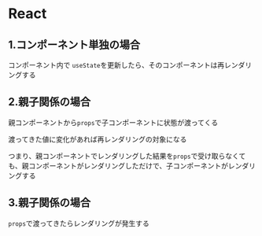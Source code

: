 # React

## 1.コンポーネント単独の場合

コンポーネント内で `useState`を更新したら、そのコンポーネントは再レンダリングする

## 2.親子関係の場合

親コンポーネントから`props`で子コンポーネントに状態が渡ってくる

渡ってきた値に変化があれば再レンダリングの対象になる

つまり、親コンポーネントでレンダリングした結果を`props`で受け取らなくても、親コンポーネントがレンダリングしただけで、子コンポーネントがレンダリングする

## 3.親子関係の場合
`props`で渡ってきたらレンダリングが発生する

